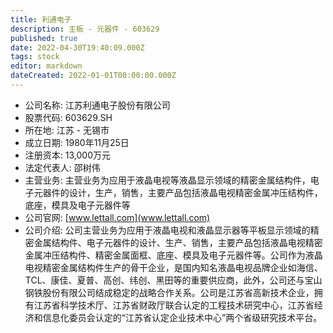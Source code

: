 ```yaml
---
title: 利通电子
description: 主板 - 元器件 - 603629
published: true
date: 2022-04-30T19:40:09.000Z
tags: stock
editor: markdown
dateCreated: 2022-01-01T00:00:00.000Z
---
```


- 公司名称: 江苏利通电子股份有限公司
- 股票代码: 603629.SH
- 所在地: 江苏 - 无锡市
- 成立日期: 1980年11月25日
- 注册资本: 13,000万元
- 法定代表人: 邵树伟
- 主营业务: 主营业务为应用于液晶电视等液晶显示领域的精密金属结构件，电子元器件的设计，生产，销售，主要产品包括液晶电视精密金属冲压结构件，底座，模具及电子元器件等
- 公司官网: [www.lettall.com](www.lettall.com)
- 公司介绍: 公司主营业务为应用于液晶电视和液晶显示器等平板显示领域的精密金属结构件、电子元器件的设计、生产、销售，主要产品包括液晶电视精密金属冲压结构件、精密金属面框、底座、模具及电子元器件等。公司作为液晶电视精密金属结构件生产的骨干企业，是国内知名液晶电视品牌企业如海信、TCL、康佳、夏普、高创、纬创、黑田等的重要供应商，此外，公司还与宝山钢铁股份有限公司结成稳定的战略合作关系。公司是江苏省高新技术企业，拥有江苏省科学技术厅、江苏省财政厅联合认定的工程技术研究中心，江苏省经济和信息化委员会认定的“江苏省认定企业技术中心”两个省级研究技术平台。


